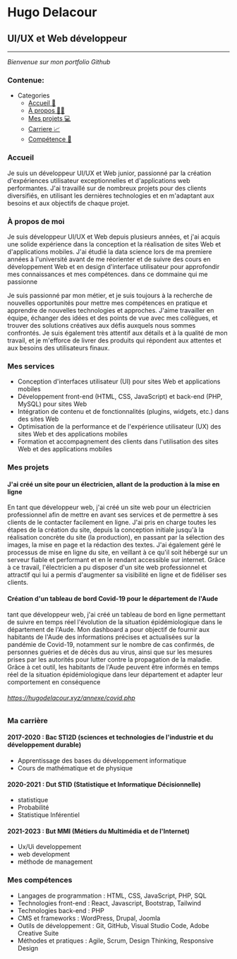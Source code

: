 # Hugo Delacour

## UI/UX et Web développeur

---

<i>Bienvenue sur mon portfolio Github</i>


### Contenue:
- Categories
  - [Accueil 🏡](#Accueil)
  - [À propos 🧑‍💼](#à-propos-de-moi)
  - [Mes projets 💻](#mes-projets)
  - [Carriere 📈](#ma-carrière)
  - [Compétence 🧠](#mes-compétences)

### Accueil

Je suis un développeur UI/UX et Web junior, passionné par la création d'expériences utilisateur exceptionnelles et d'applications web performantes. 
J'ai travaillé sur de nombreux projets pour des clients diversifiés, en utilisant les dernières technologies et en m'adaptant aux besoins et aux objectifs de chaque projet.

### À propos de moi

Je suis développeur UI/UX et Web depuis plusieurs années, 
et j'ai acquis une solide expérience dans la conception et la réalisation de sites Web et d'applications mobiles. 
J'ai étudié la data science lors de ma premiere années à l'université
avant de me réorienter et de suivre des cours en développement Web et en design d'interface utilisateur pour approfondir mes connaissances et mes compétences. dans ce dommaine qui me passionne

Je suis passionné par mon métier, et je suis toujours à la recherche de nouvelles opportunités pour mettre mes compétences en pratique et apprendre de nouvelles technologies et approches. J'aime travailler en équipe, échanger des idées et des points de vue avec mes collègues, et trouver des solutions créatives aux défis auxquels nous sommes confrontés. Je suis également très attentif aux détails et à la qualité de mon travail, et je m'efforce de livrer des produits qui répondent aux attentes et aux besoins des utilisateurs finaux.
### Mes services

- Conception d'interfaces utilisateur (UI) pour sites Web et applications mobiles
- Développement front-end (HTML, CSS, JavaScript) et back-end (PHP, MySQL) pour sites Web
- Intégration de contenu et de fonctionnalités (plugins, widgets, etc.) dans des sites Web
- Optimisation de la performance et de l'expérience utilisateur (UX) des sites Web et des applications mobiles
- Formation et accompagnement des clients dans l'utilisation des sites Web et des applications mobiles

### Mes projets

#### J'ai créé un site pour un électricien, allant de la production à la mise en ligne

En tant que développeur web, j'ai créé un site web pour un électricien professionnel afin de mettre en avant ses services et de permettre à ses clients de le contacter facilement en ligne. J'ai pris en charge toutes les étapes de la création du site, depuis la conception initiale jusqu'à la réalisation concrète du site (la production), en passant par la sélection des images, la mise en page et la rédaction des textes. J'ai également géré le processus de mise en ligne du site, en veillant à ce qu'il soit hébergé sur un serveur fiable et performant et en le rendant accessible sur internet. Grâce à ce travail, l'électricien a pu disposer d'un site web professionnel et attractif qui lui a permis d'augmenter sa visibilité en ligne et de fidéliser ses clients.

#### Création d'un tableau de bord Covid-19 pour le département de l'Aude

tant que développeur web, j'ai créé un tableau de bord en ligne permettant de suivre en temps réel l'évolution de la situation épidémiologique dans le département de l'Aude. Mon dashboard a pour objectif de fournir aux habitants de l'Aude des informations précises et actualisées sur la pandémie de Covid-19, notamment sur le nombre de cas confirmés, de personnes guéries et de décès dus au virus, ainsi que sur les mesures prises par les autorités pour lutter contre la propagation de la maladie. Grâce à cet outil, les habitants de l'Aude peuvent être informés en temps réel de la situation épidémiologique dans leur département et adapter leur comportement en conséquence

###### https://hugodelacour.xyz/annexe/covid.php

### Ma carrière

#### 2017-2020 : Bac STI2D (sciences et technologies de l'industrie et du développement durable)

- Apprentissage des bases du développement informatique
- Cours de mathématique et de physique 

#### 2020-2021 : Dut STID (Statistique et Informatique Décisionnelle)

- statistique
- Probabilité
- Statistique Inférentiel

#### 2021-2023 : But MMI (Métiers du Multimédia et de l'Internet)

- Ux/Ui developpement
- web development 
- méthode de management

### Mes compétences

- Langages de programmation : HTML, CSS, JavaScript, PHP, SQL
- Technologies front-end : React, Javascript, Bootstrap, Tailwind
- Technologies back-end : PHP
- CMS et frameworks : WordPress, Drupal, Joomla
- Outils de développement : Git, GitHub, Visual Studio Code, Adobe Creative Suite
- Méthodes et pratiques : Agile, Scrum, Design Thinking, Responsive Design
